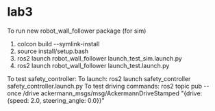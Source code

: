 # lab3

To run new robot_wall_follower package (for sim)

1. colcon build --symlink-install
2. source install/setup.bash
3. ros2 launch robot_wall_follower launch_test_sim.launch.py
4. ros2 launch robot_wall_follower launch_test.launch.py

To test safety_controller:
To launch: ros2 launch safety_controller safety_controller.launch.py
To test driving commands: ros2 topic pub --once /drive ackermann_msgs/msg/AckermannDriveStamped "{drive: {speed: 2.0, steering_angle: 0.0}}"
